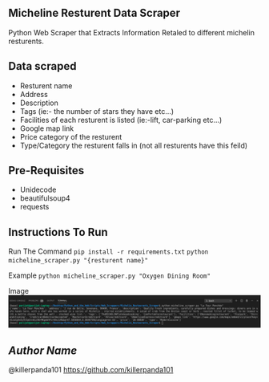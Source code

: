 ## Micheline Resturent Data Scraper
Python Web Scraper that Extracts Information Retaled to different michelin resturents.

## Data scraped
 - Resturent name
 - Address
 - Description
 - Tags (ie:- the number of stars they have etc...)
 - Facilities of each resturent is listed (ie:-lift, car-parking etc...)
 - Google map link
 - Price category of the resturent
 - Type/Category the resturent falls in (not all resturents have this feild)

## Pre-Requisites
 - Unidecode
 - beautifulsoup4
 - requests

## Instructions To Run
Run The Command
`pip install -r requirements.txt`
`python micheline_scraper.py "{resturent name}"`

Example
`python micheline_scraper.py "Oxygen Dining Room"`

Image 
![Screenshot](./screenshot.png?raw=true "Screenshot")



## *Author Name*
@killerpanda101
https://github.com/killerpanda101

